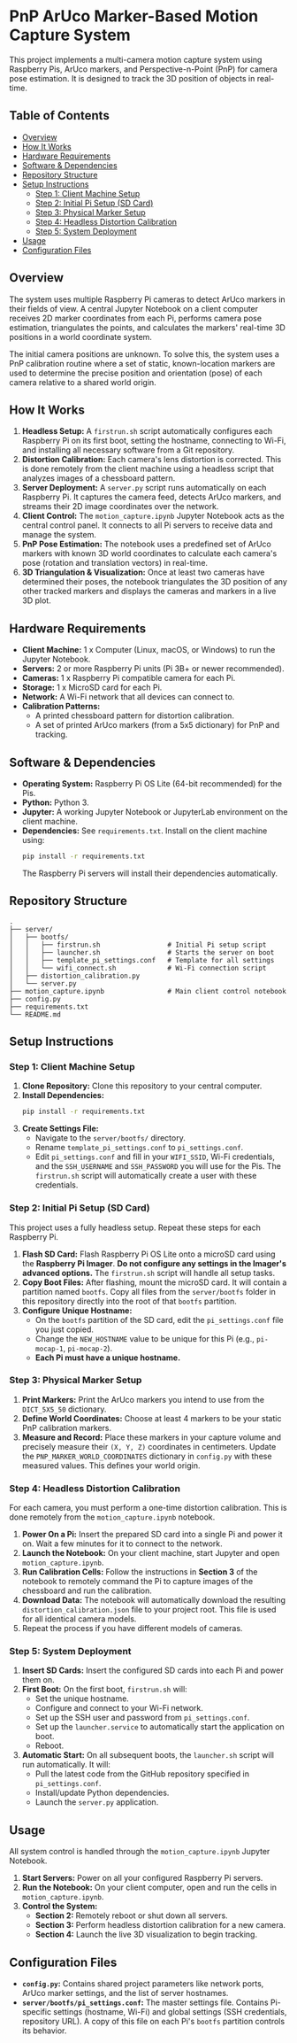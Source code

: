 # PnP ArUco Marker-Based Motion Capture System

This project implements a multi-camera motion capture system using Raspberry Pis, ArUco markers, and Perspective-n-Point (PnP) for camera pose estimation. It is designed to track the 3D position of objects in real-time.

## Table of Contents

* [Overview](#overview)
* [How It Works](#how-it-works)
* [Hardware Requirements](#hardware-requirements)
* [Software & Dependencies](#software--dependencies)
* [Repository Structure](#repository-structure)
* [Setup Instructions](#setup-instructions)
  * [Step 1: Client Machine Setup](#step-1-client-machine-setup)
  * [Step 2: Initial Pi Setup (SD Card)](#step-2-initial-pi-setup-sd-card)
  * [Step 3: Physical Marker Setup](#step-3-physical-marker-setup)
  * [Step 4: Headless Distortion Calibration](#step-4-headless-distortion-calibration)
  * [Step 5: System Deployment](#step-5-system-deployment)
* [Usage](#usage)
* [Configuration Files](#configuration-files)


## Overview

The system uses multiple Raspberry Pi cameras to detect ArUco markers in their fields of view. A central Jupyter Notebook on a client computer receives 2D marker coordinates from each Pi, performs camera pose estimation, triangulates the points, and calculates the markers' real-time 3D positions in a world coordinate system.

The initial camera positions are unknown. To solve this, the system uses a PnP calibration routine where a set of static, known-location markers are used to determine the precise position and orientation (pose) of each camera relative to a shared world origin.

## How It Works

1.  **Headless Setup:** A `firstrun.sh` script automatically configures each Raspberry Pi on its first boot, setting the hostname, connecting to Wi-Fi, and installing all necessary software from a Git repository.
2.  **Distortion Calibration:** Each camera's lens distortion is corrected. This is done remotely from the client machine using a headless script that analyzes images of a chessboard pattern.
3.  **Server Deployment:** A `server.py` script runs automatically on each Raspberry Pi. It captures the camera feed, detects ArUco markers, and streams their 2D image coordinates over the network.
4.  **Client Control:** The `motion_capture.ipynb` Jupyter Notebook acts as the central control panel. It connects to all Pi servers to receive data and manage the system.
5.  **PnP Pose Estimation:** The notebook uses a predefined set of ArUco markers with known 3D world coordinates to calculate each camera's pose (rotation and translation vectors) in real-time.
6.  **3D Triangulation & Visualization:** Once at least two cameras have determined their poses, the notebook triangulates the 3D position of any other tracked markers and displays the cameras and markers in a live 3D plot.

## Hardware Requirements

-   **Client Machine:** 1 x Computer (Linux, macOS, or Windows) to run the Jupyter Notebook.
-   **Servers:** 2 or more Raspberry Pi units (Pi 3B+ or newer recommended).
-   **Cameras:** 1 x Raspberry Pi compatible camera for each Pi.
-   **Storage:** 1 x MicroSD card for each Pi.
-   **Network:** A Wi-Fi network that all devices can connect to.
-   **Calibration Patterns:**
    -   A printed chessboard pattern for distortion calibration.
    -   A set of printed ArUco markers (from a 5x5 dictionary) for PnP and tracking.

## Software & Dependencies

-   **Operating System:** Raspberry Pi OS Lite (64-bit recommended) for the Pis.
-   **Python:** Python 3.
-   **Jupyter:** A working Jupyter Notebook or JupyterLab environment on the client machine.
-   **Dependencies:** See `requirements.txt`. Install on the client machine using:
    ```bash
    pip install -r requirements.txt
    ```
    The Raspberry Pi servers will install their dependencies automatically.

## Repository Structure

```
.
├── server/
│   ├── bootfs/
│   │   ├── firstrun.sh                 # Initial Pi setup script
│   │   ├── launcher.sh                 # Starts the server on boot
│   │   ├── template_pi_settings.conf   # Template for all settings
│   │   └── wifi_connect.sh             # Wi-Fi connection script
│   ├── distortion_calibration.py
│   └── server.py
├── motion_capture.ipynb                # Main client control notebook
├── config.py
├── requirements.txt
└── README.md
```

## Setup Instructions

### Step 1: Client Machine Setup

1.  **Clone Repository:** Clone this repository to your central computer.
2.  **Install Dependencies:**
    ```bash
    pip install -r requirements.txt
    ```
3.  **Create Settings File:**
    -   Navigate to the `server/bootfs/` directory.
    -   Rename `template_pi_settings.conf` to `pi_settings.conf`.
    -   Edit `pi_settings.conf` and fill in your `WIFI_SSID`, Wi-Fi credentials, and the `SSH_USERNAME` and `SSH_PASSWORD` you will use for the Pis. The `firstrun.sh` script will automatically create a user with these credentials.

### Step 2: Initial Pi Setup (SD Card)

This project uses a fully headless setup. Repeat these steps for each Raspberry Pi.

1.  **Flash SD Card:** Flash Raspberry Pi OS Lite onto a microSD card using the **Raspberry Pi Imager**. **Do not configure any settings in the Imager's advanced options.** The `firstrun.sh` script will handle all setup tasks.
2.  **Copy Boot Files:** After flashing, mount the microSD card. It will contain a partition named `bootfs`. Copy all files from the `server/bootfs` folder in this repository directly into the root of that `bootfs` partition.
3.  **Configure Unique Hostname:**
    -   On the `bootfs` partition of the SD card, edit the `pi_settings.conf` file you just copied.
    -   Change the `NEW_HOSTNAME` value to be unique for this Pi (e.g., `pi-mocap-1`, `pi-mocap-2`).
    -   **Each Pi must have a unique hostname.**

### Step 3: Physical Marker Setup

1.  **Print Markers:** Print the ArUco markers you intend to use from the `DICT_5X5_50` dictionary.
2.  **Define World Coordinates:** Choose at least 4 markers to be your static PnP calibration markers.
3.  **Measure and Record:** Place these markers in your capture volume and precisely measure their `(X, Y, Z)` coordinates in centimeters. Update the `PNP_MARKER_WORLD_COORDINATES` dictionary in `config.py` with these measured values. This defines your world origin.

### Step 4: Headless Distortion Calibration

For each camera, you must perform a one-time distortion calibration. This is done remotely from the `motion_capture.ipynb` notebook.

1.  **Power On a Pi:** Insert the prepared SD card into a single Pi and power it on. Wait a few minutes for it to connect to the network.
2.  **Launch the Notebook:** On your client machine, start Jupyter and open `motion_capture.ipynb`.
3.  **Run Calibration Cells:** Follow the instructions in **Section 3** of the notebook to remotely command the Pi to capture images of the chessboard and run the calibration.
4.  **Download Data:** The notebook will automatically download the resulting `distortion_calibration.json` file to your project root. This file is used for all identical camera models.
5.  Repeat the process if you have different models of cameras.

### Step 5: System Deployment

1.  **Insert SD Cards:** Insert the configured SD cards into each Pi and power them on.
2.  **First Boot:** On the first boot, `firstrun.sh` will:
    -   Set the unique hostname.
    -   Configure and connect to your Wi-Fi network.
    -   Set up the SSH user and password from `pi_settings.conf`.
    -   Set up the `launcher.service` to automatically start the application on boot.
    -   Reboot.
3.  **Automatic Start:** On all subsequent boots, the `launcher.sh` script will run automatically. It will:
    -   Pull the latest code from the GitHub repository specified in `pi_settings.conf`.
    -   Install/update Python dependencies.
    -   Launch the `server.py` application.

## Usage

All system control is handled through the `motion_capture.ipynb` Jupyter Notebook.

1.  **Start Servers:** Power on all your configured Raspberry Pi servers.
2.  **Run the Notebook:** On your client computer, open and run the cells in `motion_capture.ipynb`.
3.  **Control the System:**
    -   **Section 2:** Remotely reboot or shut down all servers.
    -   **Section 3:** Perform headless distortion calibration for a new camera.
    -   **Section 4:** Launch the live 3D visualization to begin tracking.

## Configuration Files

-   **`config.py`:** Contains shared project parameters like network ports, ArUco marker settings, and the list of server hostnames.
-   **`server/bootfs/pi_settings.conf`:** The master settings file. Contains Pi-specific settings (hostname, Wi-Fi) and global settings (SSH credentials, repository URL). A copy of this file on each Pi's `bootfs` partition controls its behavior.
